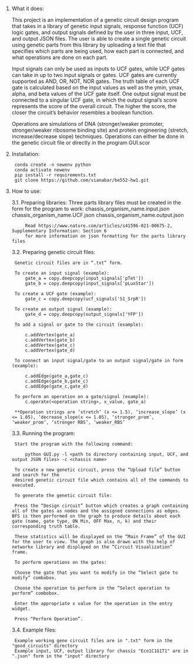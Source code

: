1. What it does:

	This project is an implementation of a genetic circuit design program that takes in a library of genetic input signals, response function (UCF) logic gates, and output signals defined by the user in three input, UCF, and output JSON files. The user is able to create a single genetic circuit using genetic parts from this library by uploading a text file that specifies which parts are being used, how each part is connected, and what operations are done on each part. 

	Input signals can only be used as inputs to UCF gates, while UCF gates can take in up to two input signals or gates. UCF gates are currently supported as AND, OR, NOT, NOR gates. The truth table of each UCF gate is calculated based on the input values as well as the ymin, ymax, alpha, and beta values of the UCF gate itself. One output signal must be connected to a singular UCF gate, in which the output signal’s score represents the score of the overall circuit. The higher the score, the closer the circuit’s behavior resembles a boolean function.

    Operations are simulations of DNA (stronger/weaker promoter, stronger/weaker ribosome binding site) and protein engineering (stretch, increase/decrease slope) techniques. Operations can either be done in the genetic circuit file or directly in the program GUI.scor
	
	
2. Installation:

        conda create -n newenv python
        conda activate newenv
        pip install -r requirements.txt  
	    git clone https://github.com/vianabar/be552-hw1.git

3. How to use:

    3.1. Preparing libraries:
        Three parts library files must be created in the form for the program to work:
            chassis_organism_name.input.json
            chassis_organism_name.UCF.json
            chassis_organism_name.output.json

            Read https://www.nature.com/articles/s41596-021-00675-2, Supplementary Information: Section 6
            for more information on json formatting for the parts library files


    3.2. Preparing genetic circuit files:
        
        Genetic circuit files are in “.txt” form. 

        To create an input signal (example):
            gate_a = copy.deepcopy(input_signals['pTet'])
            gate_b = copy.deepcopy(input_signals['pLuxStar'])

        To create a UCF gate (example): 
            gate_c = copy.deepcopy(ucf_signals['S1_SrpR'])
        
        To create an output signal (example):
            gate_d = copy.deepcopy(output_signals['YFP'])

        To add a signal or gate to the circuit (example):
            
            c.addVertex(gate_a)
            c.addVertex(gate_b)
            c.addVertex(gate_c)
            c.addVertex(gate_d)
            
        To connect an input signal/gate to an output signal/gate in form (example):
        
            c.addEdge(gate_a,gate_c)
            c.addEdge(gate_b,gate_c)
            c.addEdge(gate_c,gate_d)

        To perform an operation on a gate/signal (example): 
            c.operate(<operation string>, x_value, gate_a)

        **Operation strings are ‘stretch’ (x <= 1.5), ‘increase_slope’ (x <= 1.05), ‘decrease_slope(x <= 1.05), ‘stronger_prom’, ‘weaker_prom’, ‘stronger RBS’, ‘weaker_RBS’

    3.3. Running the program:
        
        Start the program with the following command:

            python GUI.py -l <path to directory containing input, UCF, and output JSON files> -c <chassis name>

        To create a new genetic circuit, press the “Upload file” button and search for the 
        desired genetic circuit file which contains all of the commands to executed.

        To generate the genetic circuit file:

        Press the “Design circuit” button which creates a graph containing all of the gates as nodes and the assigned connections as edges. BFS is then performed on the graph to produce details about each gate (name, gate type, ON Min, OFF Max, n, k) and their corresponding truth table. 

        These statistics will be displayed on the “Main Frame” of the GUI for the user to view. The graph is also drawn with the help of networkx library and displayed on the “Circuit Visualization” frame.

        To perform operations on the gates:

        Choose the gate that you want to modify in the “Select gate to modify” combobox.

        Choose the operation to perform in the “Select operation to perform” combobox.

        Enter the appropriate x value for the operation in the entry widget.

        Press “Perform Operation”.


    3.4. Example files:

        Example working gene circuit files are in ".txt" form in the "good_circuits" directory
        Example input, UCF, output library for chassis "Eco1C1G1T1" are in ".json" form in the "input" directory
